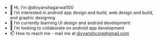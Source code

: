 - 👋 Hi, I’m @divyanshagarwal100
- 👀 I’m interested in android app design and build, web design and build, and graphic designing
- 🌱 I’m currently learning UI design and android development
- 💞️ I’m looking to collaborate on android app development
- 📫 How to reach me - mail me at divyanshcore@gmail.com

<!---
divyanshagarwal100/divyanshagarwal100 is a ✨ special ✨ repository because its `README.md` (this file) appears on your GitHub profile.
You can click the Preview link to take a look at your changes.
--->

